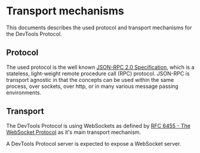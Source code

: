 # Transport mechanisms

This documents describes the used protocol and transport mechanisms for the DevTools Protocol.

## Protocol
The used protocol is the well known [JSON-RPC 2.0 Specification](http://www.jsonrpc.org/specification), which is  a stateless, light-weight remote procedure call (RPC) protocol. JSON-RPC is transport agnostic in that the concepts can be used within the same process, over sockets, over http, or in many various message passing environments. 

## Transport
The DevTools Protocol is using WebSockets as defined by [RFC 6455 - The WebSocket Protocol](https://tools.ietf.org/html/rfc6455) as it's main transport mechanism. 

A DevTools Protocol server is expected to expose a WebSocket server.



